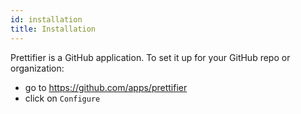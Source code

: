 ```yaml
---
id: installation
title: Installation
---
```


Prettifier is a GitHub application. To set it up for your GitHub repo or organization:

- go to https://github.com/apps/prettifier
- click on `Configure`
